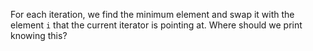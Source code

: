 <!--Title={Selection Sort}-->

<!--badges={Algorithmns:10}-->

<!--concepts{Selection Sort}-->

For each iteration, we find the minimum element and swap it with the element `i` that the current iterator is pointing at. Where should we print knowing this?